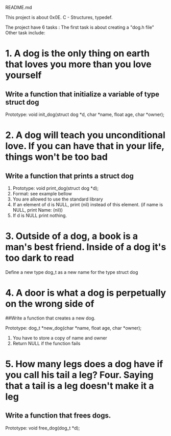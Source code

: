 README.md

This project is about 0x0E. C - Structures, typedef.

The project have 6 tasks : The first task is about creating a "dog.h file"
Other task include:

# 1. A dog is the only thing on earth that loves you more than you love yourself
## Write a function that initialize a variable of type struct dog
Prototype: void init_dog(struct dog *d, char *name, float age, char *owner);


# 2. A dog will teach you unconditional love. If you can have that in your life, things won't be too bad
## Write a function that prints a struct dog
1. Prototype: void print_dog(struct dog *d);
2. Format: see example bellow
3. You are allowed to use the standard library
4. If an element of d is NULL, print (nil) instead of this element. (if name is NULL, print Name: (nil))
5. If d is NULL print nothing.


# 3. Outside of a dog, a book is a man's best friend. Inside of a dog it's too dark to read
Define a new type dog_t as a new name for the type struct dog

# 4. A door is what a dog is perpetually on the wrong side of
##Write a function that creates a new dog.

Prototype: dog_t *new_dog(char *name, float age, char *owner);
1. You have to store a copy of name and owner
2. Return NULL if the function fails

# 5. How many legs does a dog have if you call his tail a leg? Four. Saying that a tail is a leg doesn't make it a leg
## Write a function that frees dogs.

Prototype: void free_dog(dog_t *d);
